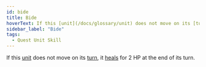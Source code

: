 ```yaml
---
id: bide
title: Bide
hoverText: If this [unit](/docs/glossary/unit) does not move on its [turn](/docs/glossary/turn), it [heals](/docs/glossary/healing) for 2 HP at the end of its turn.
sidebar_label: "Bide"
tags:
  - Quest Unit Skill
---
```


If this [unit](/docs/glossary/unit) does not move on its [turn](/docs/glossary/turn), it [heals](/docs/glossary/healing) for 2 HP at the end of its turn.
